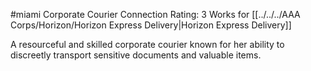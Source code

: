 #miami 
Corporate Courier
Connection Rating: 3
Works for [[../../../AAA Corps/Horizon/Horizon Express Delivery|Horizon Express Delivery]]

A resourceful and skilled corporate courier known for her ability to discreetly transport sensitive documents and valuable items.